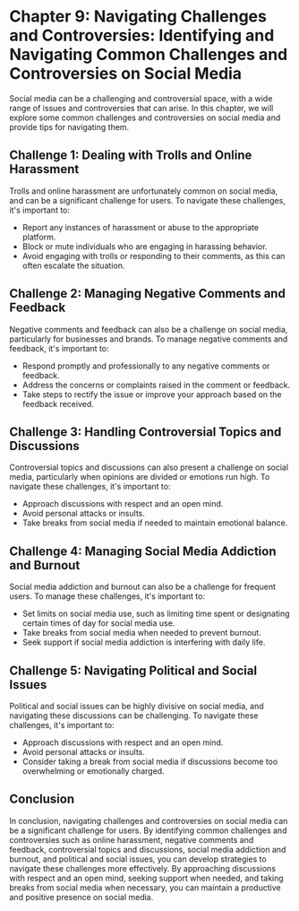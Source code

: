 Chapter 9: Navigating Challenges and Controversies: Identifying and Navigating Common Challenges and Controversies on Social Media
==================================================================================================================================

Social media can be a challenging and controversial space, with a wide range of issues and controversies that can arise. In this chapter, we will explore some common challenges and controversies on social media and provide tips for navigating them.

Challenge 1: Dealing with Trolls and Online Harassment
------------------------------------------------------

Trolls and online harassment are unfortunately common on social media, and can be a significant challenge for users. To navigate these challenges, it's important to:

* Report any instances of harassment or abuse to the appropriate platform.
* Block or mute individuals who are engaging in harassing behavior.
* Avoid engaging with trolls or responding to their comments, as this can often escalate the situation.

Challenge 2: Managing Negative Comments and Feedback
----------------------------------------------------

Negative comments and feedback can also be a challenge on social media, particularly for businesses and brands. To manage negative comments and feedback, it's important to:

* Respond promptly and professionally to any negative comments or feedback.
* Address the concerns or complaints raised in the comment or feedback.
* Take steps to rectify the issue or improve your approach based on the feedback received.

Challenge 3: Handling Controversial Topics and Discussions
----------------------------------------------------------

Controversial topics and discussions can also present a challenge on social media, particularly when opinions are divided or emotions run high. To navigate these challenges, it's important to:

* Approach discussions with respect and an open mind.
* Avoid personal attacks or insults.
* Take breaks from social media if needed to maintain emotional balance.

Challenge 4: Managing Social Media Addiction and Burnout
--------------------------------------------------------

Social media addiction and burnout can also be a challenge for frequent users. To manage these challenges, it's important to:

* Set limits on social media use, such as limiting time spent or designating certain times of day for social media use.
* Take breaks from social media when needed to prevent burnout.
* Seek support if social media addiction is interfering with daily life.

Challenge 5: Navigating Political and Social Issues
---------------------------------------------------

Political and social issues can be highly divisive on social media, and navigating these discussions can be challenging. To navigate these challenges, it's important to:

* Approach discussions with respect and an open mind.
* Avoid personal attacks or insults.
* Consider taking a break from social media if discussions become too overwhelming or emotionally charged.

Conclusion
----------

In conclusion, navigating challenges and controversies on social media can be a significant challenge for users. By identifying common challenges and controversies such as online harassment, negative comments and feedback, controversial topics and discussions, social media addiction and burnout, and political and social issues, you can develop strategies to navigate these challenges more effectively. By approaching discussions with respect and an open mind, seeking support when needed, and taking breaks from social media when necessary, you can maintain a productive and positive presence on social media.
